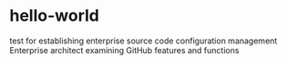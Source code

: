 # hello-world
test for establishing enterprise source code configuration management
Enterprise architect examining GitHub features and functions

